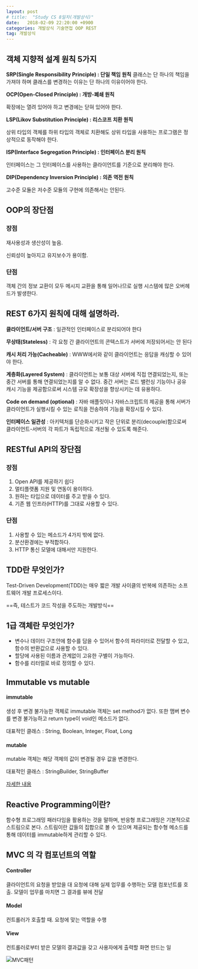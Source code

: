 ```yaml
---
layout: post
# title:  "Study CS 8일차(개발상식)"
date:   2018-02-09 22:20:00 +0900
categories: 개발상식 기술면접 OOP REST
tag: 개발상식
---
```


## 객체 지향적 설계 원칙 5가지

**SRP(Single Responsibility Principle) : 단일 책임 원칙** 
클래스는 단 하나의 책임을 가져야 하며 클래스를 변경하는 이유는 단 하나의 이유이어야 한다.

**OCP(Open-Closed Principle) : 개방-폐쇄 원칙**

확장에는 열려 있어야 하고 변경에는 닫혀 있어야 한다.

**LSP(Likov Substitution Principle) : 리스코프 치환 원칙**

상위 타입의 객체를 하위 타입의 객체로 치환해도 상위 타입을 사용하는 프로그램은 정상적으로 동작해야 한다.

**ISP(Interface Segregation Principle) : 인터페이스 분리 원칙**

인터페이스는 그 인터페이스를 사용하는 클라이언트를 기준으로 분리해야 한다.

**DIP(Dependency Inversion Principle) : 의존 역전 원칙**

고수준 모듈은 저수준 모듈의 구현에 의존해서는 안된다.

## OOP의 장단점

### 장점

재사용성과 생산성이 높음.

신뢰성이 높아지고 유지보수가 용이함.

### 단점

객체 간의 정보 교환이 모두 메시지 교환을 통해 일어나므로 실행 시스템에 많은 오버헤드가 발생한다.

## REST 6가지 원칙에 대해 설명하라.

**클라이언트/서버 구조** : 일관적인 인터페이스로 분리되어야 한다

**무상태(Stateless)** : 각 요청 간 클라이언트의 콘텍스트가 서버에 저장되어서는 안 된다

**캐시 처리 가능(Cacheable)** : WWW에서와 같이 클라이언트는 응답을 캐싱할 수 있어야 한다.

**계층화(Layered System)** : 클라이언트는 보통 대상 서버에 직접 연결되었는지, 또는 중간 서버를 통해 연결되었는지를 알 수 없다. 중간 서버는 로드 밸런싱 기능이나 공유 캐시 기능을 제공함으로써 시스템 규모 확장성을 향상시키는 데 유용하다.

**Code on demand (optional)** : 자바 애플릿이나 자바스크립트의 제공을 통해 서버가 클라이언트가 실행시킬 수 있는 로직을 전송하여 기능을 확장시킬 수 있다.

**인터페이스 일관성** : 아키텍처를 단순화시키고 작은 단위로 분리(decouple)함으로써 클라이언트-서버의 각 파트가 독립적으로 개선될 수 있도록 해준다.

## RESTful API의 장단점

### 장점

1. Open API를 제공하기 쉽다
2. 멀티플랫폼 지원 및 연동이 용이하다.
3. 원하는 타입으로 데이터를 주고 받을 수 있다.
4. 기존 웹 인프라(HTTP)를 그대로 사용할 수 있다.

### 단점

1. 사용할 수 있는 메소드가 4가지 밖에 없다.
2. 분산환경에는 부적합하다.
3. HTTP 통신 모델에 대해서만 지원한다.

## TDD란 무엇인가?

Test-Driven Development(TDD)는 매우 짧은 개발 사이클의 반복에 의존하는 소프트웨어 개발 프로세스이다.

==즉, 테스트가 코드 작성을 주도하는 개발방식==

## 1급 객체란 무엇인가?

- 변수나 데이터 구조안에 함수를 담을 수 있어서 함수의 파라미터로 전달할 수 있고, 함수의 반환값으로 사용할 수 있다.
- 할당에 사용된 이름과 관계없이 고유한 구별이 가능하다.
- 함수를 리터럴로 바로 정의할 수 있다.

## Immutable vs mutable

#### immutable

생성 후 변경 불가능한 객체로 immutable 객체는 set method가 없다. 또한 맴버 변수를 변경 불가능하고 return type이 void인 메소드가 없다.

대표적인 클래스 : String, Boolean, Integer, Float, Long

#### mutable

mutable 객체는 해당 객체의 값이 변경될 경우 값을 변경한다.

대표적인 클래스 : StringBuilder, StringBuffer

[자세한 내용](https://hashcode.co.kr/questions/727/%EC%9E%90%EB%B0%94%EC%97%90%EC%84%9C-immutable%EC%9D%B4-%EB%AD%94%EA%B0%80%EC%9A%94)


## Reactive Programming이란?

함수형 프로그래밍 패러다임을 활용하는 것을 말하며, 반응형 프로그래밍은 기본적으로 스트림으로 본다. 스트림이란 값들의 집합으로 볼 수 있으며 제공되는 함수형 메소드를 통해 데이터를 immutable하게 관리할 수 있다.

## MVC 의 각 컴포넌트의 역할

#### Controller

클라이언트의 요청을 받았을 대 요청에 대해 실제 업무를 수행하는 모델 컴포넌트를 호출. 모델이 업무를 마치면 그 결과를 뷰에 전달

#### Model

컨트롤러가 호출할 때. 요청에 맞는 역할을 수행

#### View

컨트롤러로부터 받은 모델의 결과값을 갖고 사용자에게 출력할 화면 만드는 일

![MVC패턴](https://quarl894.github.io/assets/posts/20180210/mvc.png)

[jekyll-gh]:   https://github.com/quarl894